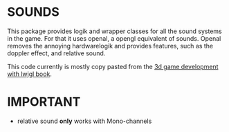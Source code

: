 # SOUNDS

This package provides logik and wrapper classes for all the sound systems in the game.
For that it uses openal, a opengl equivalent of sounds.
Openal removes the annoying hardwarelogik and provides features, such as the doppler effect, and relative sound.

This code currently is mostly copy pasted from the
[3d game development with lwjgl book](https://lwjglgamedev.gitbooks.io/3d-game-development-with-lwjgl/content/chapter22/chapter22.html).

# IMPORTANT

- relative sound **only** works with Mono-channels
